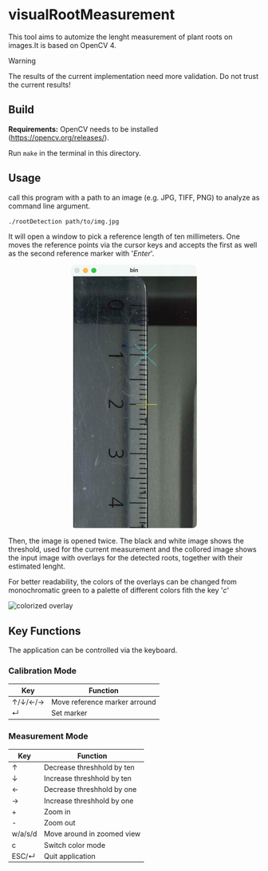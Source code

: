 # visualRootMeasurement

This tool aims to automize the lenght measurement of plant roots on images.It is based on OpenCV 4.

> [!WARNING]
> The results of the current implementation need more validation. Do not trust the current results!

## Build

**Requirements:** OpenCV needs to be installed (<https://opencv.org/releases/>).

Run `make` in the terminal in this directory.

## Usage

call this program with a path to an image (e.g. JPG, TIFF, PNG) to analyze as command line argument.

```bash
./rootDetection path/to/img.jpg
```

It will open a window to pick a reference length of ten millimeters. One moves the reference points via the cursor keys and accepts the first as well as the second reference marker with '*Enter*'.

<p align="center">
<img alt="reference measurement" src="img/reference.png" width="50%">
</p>

Then, the image is opened twice. The black and white image shows the threshold, used for the current measurement and the collored image shows the input image with overlays for the detected roots, together with their estimated lenght.

For better readability, the colors of the overlays can be changed from monochromatic green to a palette of different colors fith the key '*c*'

![colorized overlay](img/bw_col.png)

## Key Functions

The application can be controlled via the keyboard.

### Calibration Mode

|Key|Function|
|---|--------|
| ↑/↓/←/→ |Move reference marker arround|
| ↵ |Set marker|

### Measurement Mode

|Key|Function|
|---|--------|
| ↑ |Decrease threshhold by ten|
| ↓ |Increase threshhold by ten|
| ← |Decrease threshhold by one|
| → |Increase threshhold by one|
| + |Zoom in|
| - |Zoom out|
|w/a/s/d |Move around in zoomed view|
| c |Switch color mode|
|ESC/↵|Quit application|
